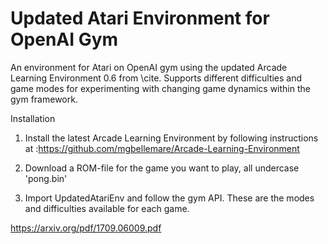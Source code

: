 # Updated Atari Environment for OpenAI Gym

An environment for Atari on OpenAI gym using the updated Arcade Learning Environment 0.6 from \cite. Supports different difficulties and game modes for experimenting with changing game dynamics within the gym framework.

Installation
1. Install the latest Arcade Learning Environment by following instructions at :https://github.com/mgbellemare/Arcade-Learning-Environment

2. Download a ROM-file for the game you want to play, all undercase 'pong.bin'

3. Import UpdatedAtariEnv and follow the gym API. These are the modes and difficulties available for each game.

https://arxiv.org/pdf/1709.06009.pdf
